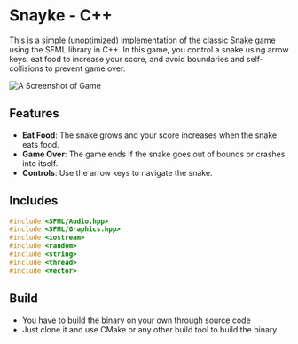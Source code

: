 # Snayke - C++

This is a simple (unoptimized) implementation of the classic Snake game using the SFML library in C++. In this game, you control a snake using arrow keys, eat food to increase your score, and avoid boundaries and self-collisions to prevent game over.

![A Screenshot of Game](shot.png)

## Features

- **Eat Food**: The snake grows and your score increases when the snake eats food.
- **Game Over**: The game ends if the snake goes out of bounds or crashes into itself.
- **Controls**: Use the arrow keys to navigate the snake.

## Includes

```cpp
#include <SFML/Audio.hpp>
#include <SFML/Graphics.hpp>
#include <iostream>
#include <random>
#include <string>
#include <thread>
#include <vector>
```

## Build

- You have to build the binary on your own through source code
- Just clone it and use CMake or any other build tool to build the binary
